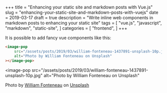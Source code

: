 +++
title = "Enhancing your static site and markdown posts with Vue.js"
slug = "enhancing-your-static-site-and-markdown-posts-with-vuejs"
date = 2019-03-17
draft = true
description = "Write inline web components in markdown posts to enhancing your static site"
tags = [ 
    "vue.js",
    "javascript",
    "markdown",
    "static-site",
]
categories = [
    "frontend",
]
+++

It is possible to add fancy vue components like this:

```html
<image-pop
    src="/assets/posts/2019/03/william-fonteneau-1437891-unsplash-10p.jpg"
    alt="Photo by William Fonteneau on Unsplash"
></image-pop>
```

<image-pop
    src="/assets/posts/2019/03/william-fonteneau-1437891-unsplash-10p.jpg"
    alt="Photo by William Fonteneau on Unsplash"
></image-pop>

Photo by [William Fonteneau](https://unsplash.com/photos/lVpEY1BOTuM?utm_source=unsplash&utm_medium=referral&utm_content=creditCopyText) on [Unsplash](https://unsplash.com/?utm_source=unsplash&utm_medium=referral&utm_content=creditCopyText) 
